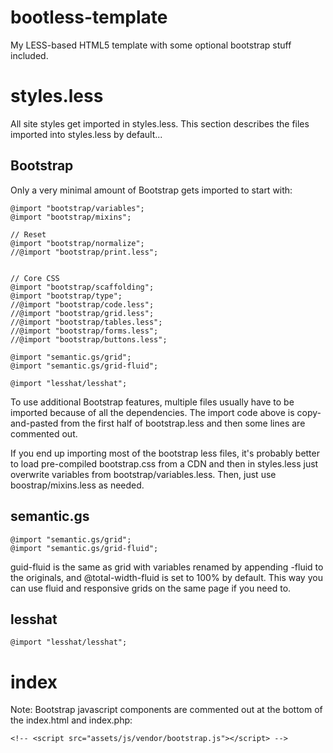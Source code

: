 bootless-template
=================

My LESS-based HTML5 template with some optional bootstrap stuff included.


styles.less
===========

All site styles get imported in styles.less. This section describes the files imported into styles.less by default...


Bootstrap
---------

Only a very minimal amount of Bootstrap gets imported to start with:

```
@import "bootstrap/variables";
@import "bootstrap/mixins";

// Reset
@import "bootstrap/normalize";
//@import "bootstrap/print.less";


// Core CSS
@import "bootstrap/scaffolding";
@import "bootstrap/type";
//@import "bootstrap/code.less";
//@import "bootstrap/grid.less";
//@import "bootstrap/tables.less";
//@import "bootstrap/forms.less";
//@import "bootstrap/buttons.less";

@import "semantic.gs/grid";
@import "semantic.gs/grid-fluid";

@import "lesshat/lesshat";
```

To use additional Bootstrap features, multiple files usually have to be imported because of all the dependencies.
The import code above is copy-and-pasted
from the first half of bootstrap.less and then some lines are commented out.

If you end up importing most of the bootstrap less files, it's probably better to load
pre-compiled bootstrap.css from a CDN and then in styles.less just overwrite variables
from bootstrap/variables.less. Then, just use boostrap/mixins.less as needed.


semantic.gs
-----------

```
@import "semantic.gs/grid";
@import "semantic.gs/grid-fluid";
```

guid-fluid is the same as grid with variables renamed by appending -fluid to the originals, and @total-width-fluid is set
to 100% by default. This way you can use fluid and responsive grids on the same page if you need to.


lesshat
-------

```
@import "lesshat/lesshat";
```


index
=====


Note: Bootstrap javascript components are commented out at the bottom of the index.html and index.php:

```
<!-- <script src="assets/js/vendor/bootstrap.js"></script> -->
```